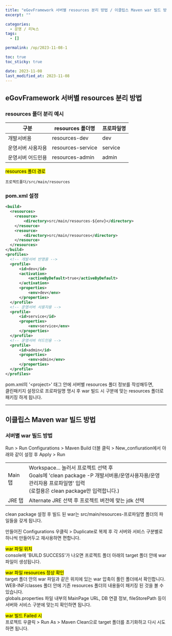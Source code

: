 ```yaml
---
title: "eGovFramework 서버별 resources 분리 방법 / 이클립스 Maven war 빌드 방법"
excerpt: ""

categories:
  - 운영 / 리눅스
tags:
  - []

permalink: /op/2023-11-08-1

toc: true
toc_sticky: true

date: 2023-11-08
last_modified_at: 2023-11-08
---
```


## eGovFramework 서버별 resources 분리 방법

### resources 폴더 분리 예시
<table>
  <thead>
    <tr>
      <th>구분</th>
      <th>resources 폴더명</th>
      <th>프로파일명</th>
    </tr>
  </thead>
  <tbody>
    <tr>
      <td>개발서버용</td>
      <td>resources-dev</td>
      <td>dev</td>
    </tr>
    <tr>
      <td>운영서버 사용자용</td>
      <td>resources-service</td>
      <td>service</td>
    </tr>
    <tr>
      <td>운영서버 어드민용</td>
      <td>resources-admin</td>
      <td>admin</td>
    </tr>
  </tbody>
</table>

<mark>resources 폴더 경로</mark>
``` 
프로젝트폴더/src/main/resources
```

### pom.xml 설정
```xml
<build>
  <resources>
    <resource>
        <directory>src/main/resources-${env}</directory>
    </resource>
    <resource>
        <directory>src/main/resources</directory>
    </resource>
  </resources> 
</build>
<profiles>
  <!-- 개발서버 반영용 -->
  <profile>
      <id>dev</id>
      <activation>
          <activeByDefault>true</activeByDefault>
      </activation>
      <properties>
          <env>dev</env>
      </properties>
  </profile>
  <!-- 운영서버 사용자용 -->
  <profile>
      <id>service</id>
      <properties>
          <env>service</env>
      </properties>
  </profile>
  <!-- 운영서버 어드민용 -->
  <profile>
      <id>admin</id>
      <properties>
          <env>admin</env>
      </properties>
  </profile>
</profiles>
```
pom.xml의 '\<project>' 태그 안에 서버별 resources 폴더 정보를 작성해두면,  
클린패키지 설정으로 프로파일명 명시 후 war 빌드 시 구분에 맞는 resources 폴더로 패키징 하게 됩니다.

---

## 이클립스 Maven war 빌드 방법

### 서버별 war 빌드 방법
Run > Run Configurations > Maven Build 더블 클릭 > New_confiuration에서 아래와 같이 설정 후 Apply > Run
<table>
  <tbody>
    <tr>
      <td>Main 탭</td>
      <td>Workspace... 눌러서 프로젝트 선택 후<br>Goals에 'clean package -P 개발서버용/운영사용자용/운영관리자용 프로파일명' 입력<br>(로컬용은 clean package만 입력합니다.)</td>
    </tr>
    <tr>
      <td>JRE 탭</td>
      <td>Alternate JRE 선택 후 프로젝트 버전에 맞는 jdk 선택</td>
    </tr>
  </tbody>
</table>
clean package 설정 후 빌드 된 war는 src/main/resources-프로파일명 폴더의 파일들을 갖게 됩니다.

만들어진 Configurations 우클릭 > Duplicate로 복제 후 각 서버와 서비스 구분별로 하나씩 만들어두고 재사용하면 편합니다.

<mark>war 파일 위치</mark>  
console에 'BUILD SUCCESS'가 나오면 프로젝트 폴더 아래의 target 폴더 안에 war 파일이 생성됩니다.

<mark>war 파일 resources 정상 확인</mark>  
target 폴더 안의 war 파일과 같은 위치에 있는 war 압축이 풀린 폴더에서 확인합니다.  
WEB-INF/classes 폴더 안에 기존 resources 폴더의 내용들이 패키징 된 것을 볼 수 있습니다.  
globals.properties 파일 내부의 MainPage URL, DB 연결 정보, fileStorePath 등이 서버와 서비스 구분에 맞는지 확인하면 됩니다.

<mark>war 빌드 Failed 시</mark>  
프로젝트 우클릭 > Run As > Maven Clean으로 target 폴더를 초기화하고 다시 시도하면 됩니다.